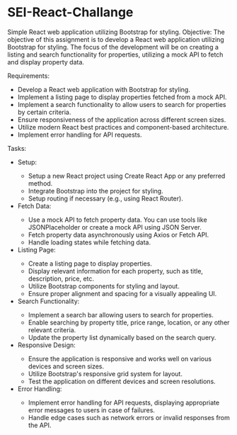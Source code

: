 # SEI-React-Challange
Simple React web application utilizing  Bootstrap for styling. 
 Objective:
 The objective of this assignment is to develop a React web application utilizing
 Bootstrap for styling. The focus of the development will be on creating a listing and
 search functionality for properties, utilizing a mock API to fetch and display property
 data.
 
 <div>
  <p>Requirements:</p>
  <ul>
    <li>Develop a React web application with Bootstrap for styling.</li>
    <li>Implement a listing page to display properties fetched from a mock API.</li>
    <li>Implement a search functionality to allow users to search for properties by certain criteria.</li>
    <li>Ensure responsiveness of the application across different screen sizes.</li>
    <li>Utilize modern React best practices and component-based architecture.</li>
    <li>Implement error handling for API requests.</li>
  </ul>
  <p>Tasks:</p>
  <ul>
    <li>Setup:</li>
    <ul>
      <li>Setup a new React project using Create React App or any preferred method.</li>
      <li>Integrate Bootstrap into the project for styling.</li>
      <li>Setup routing if necessary (e.g., using React Router).</li>
    </ul>
    <li>Fetch Data:</li>
    <ul>
      <li>Use a mock API to fetch property data. You can use tools like JSONPlaceholder or create a mock API using JSON Server.</li>
      <li>Fetch property data asynchronously using Axios or Fetch API.</li>
      <li>Handle loading states while fetching data.</li>
    </ul>
    <li>Listing Page:</li>
    <ul>
      <li>Create a listing page to display properties.</li>
      <li>Display relevant information for each property, such as title, description, price, etc.</li>
      <li>Utilize Bootstrap components for styling and layout.</li>
      <li>Ensure proper alignment and spacing for a visually appealing UI.</li>
    </ul>
    <li>Search Functionality:</li>
    <ul>
      <li>Implement a search bar allowing users to search for properties.</li>
      <li>Enable searching by property title, price range, location, or any other relevant criteria.</li>
      <li>Update the property list dynamically based on the search query.</li>
    </ul>
    <li>Responsive Design:</li>
    <ul>
      <li>Ensure the application is responsive and works well on various devices and screen sizes.</li>
      <li>Utilize Bootstrap's responsive grid system for layout.</li>
      <li>Test the application on different devices and screen resolutions.</li>
    </ul>
    <li>Error Handling:</li>
    <ul>
      <li>Implement error handling for API requests, displaying appropriate error messages to users in case of failures.</li>
      <li>Handle edge cases such as network errors or invalid responses from the API.</li>
    </ul>
  </ul>
</div>
